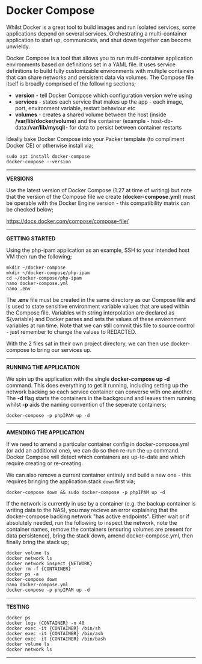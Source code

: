# Docker Compose

Whilst Docker is a great tool to build images and run isolated services, some applications depend on several services. Orchestrating a multi-container application to start up, communicate, and shut down together can become unwieldy. 

Docker Compose is a tool that allows you to run multi-container application environments based on definitions set in a YAML file. It uses service definitions to build fully customizable environments with multiple containers that can share networks and persistent data via volumes. The Compose file itself is broadly comprised of the following sections;

- **version** - tell Docker Compose which configuration version we’re using
- **services** - states each service that makes up the app - each image, port, environment variable, restart behaviour etc
- **volumes** - creates a shared volume between the host (inside **/var/lib/docker/volume**) and the container (example - host-db-data:**/var/lib/mysql**)- for data to persist between container restarts

Ideally bake Docker Compose into your Packer template (to compliment Docker CE) or otherwise install via;
```
sudo apt install docker-compose
docker-compose --version
```
---

**VERSIONS**

Use the latest version of Docker Compose (1.27 at time of writing) but note that the version of the Compose file we create (**docker-compose.yml**) must be operable with the Docker Engine version - this compatibility matrix can be checked below;

https://docs.docker.com/compose/compose-file/

---

**GETTING STARTED**

Using the php-ipam application as an example, SSH to your intended host VM then run the following;

```
mkdir ~/docker-compose
mkdir ~/docker-compose/php-ipam
cd ~/docker-compose/php-ipam
nano docker-compose.yml				
nano .env
```
The **.env** file must be created in the same directory as our Compose file and is used to state sensitive environment variable values that are used within the Compose file. Variables with string interpolation are declared as ${variable} and Docker parses and sets the values of these environment variables at run time. Note that we can still commit this file to source control - just remember to change the values to REDACTED.

With the 2 files sat in their own project directory, we can then use docker-compose to bring our services up.

---

**RUNNING THE APPLICATION**

We spin up the application with the single **docker-compose up -d** command. This does everything to get it running, including setting up the network backing so each service container can converse with one another. The **-d** flag starts the containers in the background and leaves them running whilst **-p** aids the naming convention of the seperate containers;

```
docker-compose -p phpIPAM up -d
```
---

**AMENDING THE APPLICATION**

If we need to amend a particular container config in docker-compose.yml (or add an additional one), we can do so then re-run the `up` command. Docker Compose will detect which containers are up-to-date and which require creating or re-creating. 

We can also remove a current container entirely and build a new one - this requires bringing the application stack `down` first via;

```
docker-compose down && sudo docker-compose -p phpIPAM up -d
```
If the network is currently in use by a container (e.g. the backup container is writing data to the NAS), you may recieve an error explaining that the docker-compose backing network "has active endpoints". Either wait or if absolutely needed, run the following to inspect the network, note the container names, remove the containers (ensuring volumes are present for data persistence), bring the stack down, amend docker-compose.yml, then finally bring the stack up;
``` 
docker volume ls
docker network ls
docker network inspect {NETWORK}
docker rm -f {CONTAINER}
docker ps -a
docker-compose down
nano docker-compose.yml
docker-compose -p phpIPAM up -d
```
---

**TESTING**

```
docker ps
docker logs {CONTAINER} -n 40
docker exec -it {CONTAINER} /bin/sh
docker exec -it {CONTAINER} /bin/ash
docker exec -it {CONTAINER} /bin/bash
docker volume ls
docker network ls
```
---